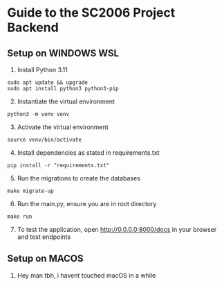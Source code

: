 # Guide to the SC2006 Project Backend

## Setup on WINDOWS WSL

1. Install Python 3.11

```
sudo apt update && upgrade
sudo apt install python3 python3-pip
```

2. Instantiate the virtual environment

```
python3 -m venv venv
```

3. Activate the virtual environment

```
source venv/bin/activate
```

4. Install dependencies as stated in requirements.txt

```
pip install -r "requirements.txt"
```

5. Run the migrations to create the databases

```
make migrate-up
```

6. Run the main.py, ensure you are in root directory

```
make run
```

7. To test the application, open http://0.0.0.0:8000/docs in your browser and test endpoints

## Setup on MACOS

1. Hey man tbh, i havent touched macOS in a while
